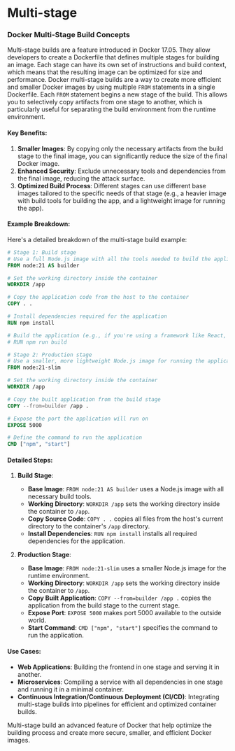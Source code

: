 # Multi-stage

### Docker Multi-Stage Build Concepts

Multi-stage builds are a feature introduced in Docker 17.05. They allow developers to create a Dockerfile that defines multiple stages for building an image. Each stage can have its own set of instructions and build context, which means that the resulting image can be optimized for size and performance. Docker multi-stage builds are a way to create more efficient and smaller Docker images by using multiple `FROM` statements in a single Dockerfile. Each `FROM` statement begins a new stage of the build. This allows you to selectively copy artifacts from one stage to another, which is particularly useful for separating the build environment from the runtime environment.

#### Key Benefits:

1. **Smaller Images**: By copying only the necessary artifacts from the build stage to the final image, you can significantly reduce the size of the final Docker image.
2. **Enhanced Security**: Exclude unnecessary tools and dependencies from the final image, reducing the attack surface.
3. **Optimized Build Process**: Different stages can use different base images tailored to the specific needs of that stage (e.g., a heavier image with build tools for building the app, and a lightweight image for running the app).

#### Example Breakdown:

Here's a detailed breakdown of the multi-stage build example:

```dockerfile
# Stage 1: Build stage
# Use a full Node.js image with all the tools needed to build the application
FROM node:21 AS builder

# Set the working directory inside the container
WORKDIR /app

# Copy the application code from the host to the container
COPY . .

# Install dependencies required for the application
RUN npm install

# Build the application (e.g., if you're using a framework like React, Vue, or Angular)
# RUN npm run build

# Stage 2: Production stage
# Use a smaller, more lightweight Node.js image for running the application
FROM node:21-slim

# Set the working directory inside the container
WORKDIR /app

# Copy the built application from the build stage
COPY --from=builder /app .

# Expose the port the application will run on
EXPOSE 5000

# Define the command to run the application
CMD ["npm", "start"]
```

#### Detailed Steps:

1. **Build Stage**:
   - **Base Image**: `FROM node:21 AS builder` uses a Node.js image with all necessary build tools.
   - **Working Directory**: `WORKDIR /app` sets the working directory inside the container to `/app`.
   - **Copy Source Code**: `COPY . .` copies all files from the host's current directory to the container's `/app` directory.
   - **Install Dependencies**: `RUN npm install` installs all required dependencies for the application.

2. **Production Stage**:
   - **Base Image**: `FROM node:21-slim` uses a smaller Node.js image for the runtime environment.
   - **Working Directory**: `WORKDIR /app` sets the working directory inside the container to `/app`.
   - **Copy Built Application**: `COPY --from=builder /app .` copies the application from the build stage to the current stage.
   - **Expose Port**: `EXPOSE 5000` makes port 5000 available to the outside world.
   - **Start Command**: `CMD ["npm", "start"]` specifies the command to run the application.

#### Use Cases:

- **Web Applications**: Building the frontend in one stage and serving it in another.
- **Microservices**: Compiling a service with all dependencies in one stage and running it in a minimal container.
- **Continuous Integration/Continuous Deployment (CI/CD)**: Integrating multi-stage builds into pipelines for efficient and optimized container builds.

Multi-stage build an advanced feature of Docker that help optimize the building process and create more secure, smaller, and efficient Docker images.
